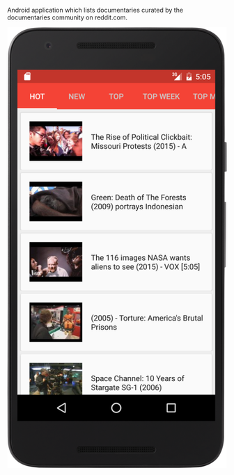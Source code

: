 Android application which lists documentaries curated by the documentaries community on reddit.com.

![](https://github.com/JayDz/DocTube/blob/master/app/src/main/res/mipmap-xxxhdpi/preview.png)
